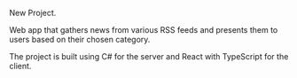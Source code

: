 New Project.

Web app that gathers news from various RSS feeds and presents them to users based on their chosen category.

The project is built using C# for the server and React with TypeScript for the client.

